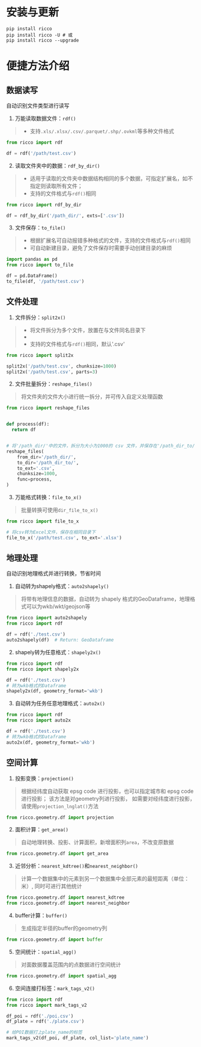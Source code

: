 # 安装与更新

```shell
pip install ricco
pip install ricco -U # 或
pip install ricco --upgrade
```

# 便捷方法介绍

## 数据读写

自动识别文件类型进行读写

1. 万能读取数据文件：`rdf()`

> * 支持`.xls/.xlsx/.csv/.parquet/.shp/.ovkml`等多种文件格式

```python
from ricco import rdf

df = rdf('/path/test.csv')
```

2. 读取文件夹中的数据：`rdf_by_dir()`

> * 适用于读取的文件夹中数据结构相同的多个数据，可指定扩展名，如不指定则读取所有文件；
> * 支持的文件格式与`rdf()`相同

```python
from ricco import rdf_by_dir

df = rdf_by_dir('/path_dir/', exts=['.csv'])
```

3. 文件保存：`to_file()`

> * 根据扩展名可自动报错多种格式的文件，支持的文件格式与`rdf()`相同
> * 可自动新建目录，避免了文件保存时需要手动创建目录的麻烦

```python
import pandas as pd
from ricco import to_file

df = pd.DataFrame()
to_file(df, '/path/test.csv')
```

## 文件处理

1. 文件拆分：`split2x()`

> * 将文件拆分为多个文件，放置在与文件同名目录下
> *
> * 支持的文件格式与`rdf()`相同，默认'.csv'

```python
from ricco import split2x

split2x('/path/test.csv', chunksize=1000)
split2x('/path/test.csv', parts=3)
```

2. 文件批量拆分：`reshape_files()`

> 将文件夹的文件大小进行统一拆分，并可传入自定义处理函数

```python
from ricco import reshape_files


def process(df):
  return df


# 将'/path_dir/'中的文件，拆分为大小为1000的 csv 文件，并保存在'/path_dir_to/'目录下，处理过程中调用 'process' 方法
reshape_files(
    from_dir='/path_dir/',
    to_dir='/path_dir_to/',
    to_ext='.csv',
    chunksize=1000,
    func=process,
)
```

3. 万能格式转换：`file_to_x()`

> 批量转换可使用`dir_file_to_x()`

```python
from ricco import file_to_x

# 将csv转为Excel文件，保存在相同目录下
file_to_x('/path/test.csv', to_ext='.xlsx')
```

## 地理处理

自动识别地理格式并进行转换，节省时间

1. 自动转为shapely格式：`auto2shapely()`

> 将带有地理信息的数据，自动转为 shapely 格式的GeoDataframe，地理格式可以为wkb/wkt/geojson等

```python
from ricco import auto2shapely
from ricco import rdf

df = rdf('./test.csv')
auto2shapely(df)  # Return: GeoDataframe
```

2. shapely转为任意格式：`shapely2x()`

```python
from ricco import rdf
from ricco import shapely2x

df = rdf('./test.csv')
# 转为wkb格式的Dataframe
shapely2x(df, geometry_format='wkb')  
```

3. 自动转为任务任意地理格式：`auto2x()`

```python
from ricco import rdf
from ricco import auto2x

df = rdf('./test.csv')
# 转为wkb格式的Dataframe
auto2x(df, geometry_format='wkb')
```

## 空间计算

1. 投影变换：`projection()`

> 根据经纬度自动获取 epsg code 进行投影，也可以指定城市和 epsg code 进行投影；
> 该方法是对geometry列进行投影，
> 如需要对经纬度进行投影，请使用`projection_lnglat()`方法

```python
from ricco.geometry.df import projection
```

2. 面积计算：`get_area()`

> 自动地理转换、投影、计算面积，新增面积列`area`，不改变原数据

```python
from ricco.geometry.df import get_area
```

3. 近邻分析：`nearest_kdtree()`和`nearest_neighbor()`

> 计算一个数据集中的元素到另一个数据集中全部元素的最短距离（单位：米）,
> 同时可进行其他统计

```python
from ricco.geometry.df import nearest_kdtree
from ricco.geometry.df import nearest_neighbor
```

4. buffer计算：`buffer()`

> 生成指定半径的buffer的geometry列

```python
from ricco.geometry.df import buffer
```

5. 空间统计：`spatial_agg()`

> 对面数据覆盖范围内的点数据进行空间统计

```python
from ricco.geometry.df import spatial_agg
```

6. 空间连接打标签：`mark_tags_v2()`

```python
from ricco import rdf
from ricco import mark_tags_v2

df_poi = rdf('./poi.csv')
df_plate = rdf('./plate.csv')

# 给POI数据打上plate_name的标签
mark_tags_v2(df_poi, df_plate, col_list='plate_name')

```

